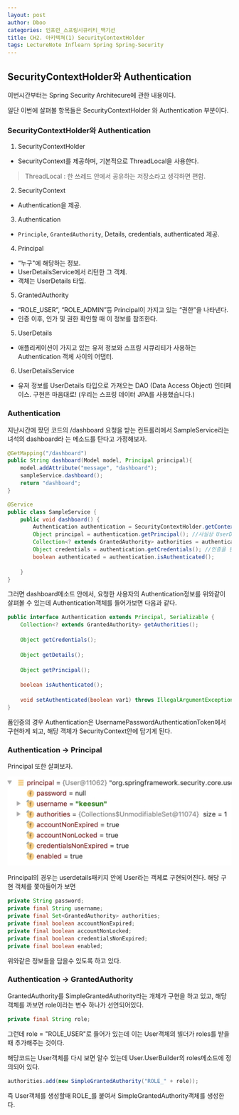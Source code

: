 ```yaml
---
layout: post
author: Dboo
categories: 인프런_스프링시큐리티_백기선
title: CH2. 아키텍쳐(1) SecurityContextHolder
tags: LectureNote Inflearn Spring Spring-Security
---
```


## SecurityContextHolder와 Authentication

이번시간부터는 Spring Security Architecure에 관한 내용이다.

일단 이번에 살펴볼 항목들은 SecurityContextHolder 와 Authentication 부분이다.

### SecurityContextHolder와 Authentication

1. SecurityContextHolder
  - SecurityContext를 제공하며, 기본적으로 ThreadLocal을 사용한다.

  >ThreadLocal : 한 쓰레드 안에서 공유하는 저장소라고 생각하면 편함.

2. SecurityContext
  - Authentication을 제공.

3. Authentication
  - `Principle`, `GrantedAuthority`, Details, credentials, authenticated 제공.

4. Principal
  - “누구"에 해당하는 정보.
  - UserDetailsService에서 리턴한 그 객체.
  - 객체는 UserDetails 타입.

5. GrantedAuthority
  - “ROLE_USER”, “ROLE_ADMIN”등 Principal이 가지고 있는 “권한”을 나타낸다.
  - 인증 이후, 인가 및 권한 확인할 때 이 정보를 참조한다.

5. UserDetails
  - 애플리케이션이 가지고 있는 유저 정보와 스프링 시큐리티가 사용하는 Authentication 객체 사이의 어댑터.

6. UserDetailsService
  - 유저 정보를 UserDetails 타입으로 가져오는 DAO (Data Access Object) 인터페이스.
    구현은 마음대로! (우리는 스프링 데이터 JPA를 사용했습니다.)

### Authentication

지난시간에 짰던 코드의 /dashboard 요청을 받는 컨트롤러에서 SampleService라는 녀석의 dashboard라
는 메소드를 탄다고 가정해보자.

~~~java
@GetMapping("/dashboard")
public String dashboard(Model model, Principal principal){
    model.addAttribute("message", "dashboard");
    sampleService.dashboard();
    return "dashboard";
}
~~~

~~~java
@Service
public class SampleService {
    public void dashboard() {
        Authentication authentication = SecurityContextHolder.getContext().getAuthentication();
        Object principal = authentication.getPrincipal(); //사실상 UserDetails타입일 것.
        Collection<? extends GrantedAuthority> authorities = authentication.getAuthorities();
        Object credentials = authentication.getCredentials(); //인증을 한 다음에는 크리덴셜을 가지고 있지 않을것.
        boolean authenticated = authentication.isAuthenticated();

    }
}
~~~

그러면 dashboard메소드 안에서, 요청한 사용자의 Authentication정보를 위와같이 살펴볼 수 있는데
Authentication객체를 들어가보면 다음과 같다.

~~~java
public interface Authentication extends Principal, Serializable {
    Collection<? extends GrantedAuthority> getAuthorities();

    Object getCredentials();

    Object getDetails();

    Object getPrincipal();

    boolean isAuthenticated();

    void setAuthenticated(boolean var1) throws IllegalArgumentException;
}
~~~

폼인증의 경우 Authentication은 UsernamePasswordAuthenticationToken에서 구현하게 되고, 해당
객체가 SecurityContext안에 담기게 된다.

### Authentication -> Principal

Principal 또한 살펴보자.

![](/assets/img/LectureNote/Inflearn/spring-sec/principal.png)

Principal의 경우는 userdetails패키지 안에 User라는 객체로 구현되어진다. 해당 구현 객체를 쫓아들어가
보면

~~~java
private String password;
private final String username;
private final Set<GrantedAuthority> authorities;
private final boolean accountNonExpired;
private final boolean accountNonLocked;
private final boolean credentialsNonExpired;
private final boolean enabled;
~~~

위와같은 정보들을 담을수 있도록 하고 있다.

### Authentication -> GrantedAuthority

GrantedAuthority를 SimpleGrantedAuthority라는 개체가 구현을 하고 있고, 해당 객체를 까보면
role이라는 변수 하나가 선언되어있다.

~~~java
private final String role;
~~~

그런데 role = "ROLE_USER"로 들어가 있는데 이는 User객체의 빌더가 roles를 받을때 추가해주는 것이다.

해당코드는 User객체를 다시 보면 알수 있는데 User.UserBuilder의 roles메소드에 정의되어 있다.

~~~java
authorities.add(new SimpleGrantedAuthority("ROLE_" + role));
~~~

즉 User객체를 생성할때 ROLE_를 붙여서 SimpleGrantedAuthority객체를 생성한다.

